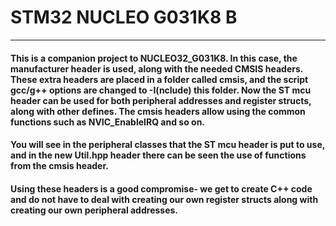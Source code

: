# STM32 NUCLEO G031K8 B
----------
#### This is a companion project to NUCLEO32_G031K8. In this case, the manufacturer header is used, along with the needed CMSIS headers. These extra headers are placed in a folder called cmsis, and the script gcc/g++ options are changed to -I(nclude) this folder. Now the ST mcu header can be used for both peripheral addresses and register structs, along with other defines. The cmsis headers allow using the common functions such as NVIC_EnableIRQ and so on.

#### You will see in the peripheral classes that the ST mcu header is put to use, and in the new Util.hpp header there can be seen the use of functions from the cmsis header.

#### Using these headers is a good compromise- we get to create C++ code and do not have to deal with creating our own register structs along with creating our own peripheral addresses.


